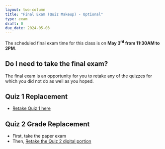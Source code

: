 ```yaml
---
layout: two-column
title: "Final Exam (Quiz Makeup) - Optional"
type: exam
draft: 0
due_date: 2024-05-03
---
```


The scheduled final exam time for this class is on **May 3<sup>rd</sup> from 11:30AM to 2PM**.

## Do I need to take the final exam?
The final exam is an opportunity for you to retake any of the quizzes for which you did not do as well as you hoped.

## Quiz 1 Replacement
* [Retake Quiz 1 here](../activities/final-html-css)


## Quiz 2 Grade Replacement
* First, take the paper exam
* Then, [Retake the Quiz 2 digital portion](../activities/final-javascript)


